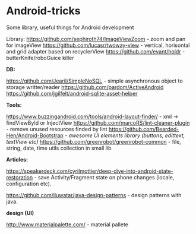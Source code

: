 Android-tricks
==============

Some library, useful things for Android development

Library:
https://github.com/sephiroth74/ImageViewZoom  - zoom and pan for imageView
https://github.com/lucasr/twoway-view - vertical, horisontal and grid adapter based on recyclerView
https://github.com/evant/holdr - butterKnife/roboGuice killer

**DB:**

  https://github.com/Jearil/SimpleNoSQL - simple asynchronous object to storage writter/reader 
  https://github.com/pardom/ActiveAndroid 
  https://github.com/jgilfelt/android-sqlite-asset-helper

**Tools:**

https://www.buzzingandroid.com/tools/android-layout-finder/ - xml -> findViewById or InjectView
https://github.com/marcoRS/lint-cleaner-plugin - remove unused resources finded by lint 
https://github.com/Bearded-Hen/Android-Bootstrap - *awesome UI elements library (buttons, edittext, textView etc)*
https://github.com/greenrobot/greenrobot-common - file, string, date, time utils collection in small lib

**Articles:**

https://speakerdeck.com/cyrilmottier/deep-dive-into-android-state-restoration - save Activity/Fragment state on phone changes (locale, configuration etc).

https://github.com/iluwatar/java-design-patterns - design patterns with java.

**design (UI)**

http://www.materialpalette.com/ - material pallete
